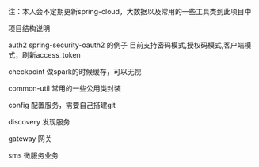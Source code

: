 注：本人会不定期更新spring-cloud，大数据以及常用的一些工具类到此项目中


项目结构说明

auth2
  spring-security-oauth2 的例子
  目前支持密码模式,授权码模式,客户端模式，刷新access_token
  
checkpoint
  做spark的时候缓存，可以无视
  
common-util
  常用的一些公用类封装
  
config
  配置服务，需要自己搭建git
  
discovery
  发现服务
  
gateway
  网关
  
sms
  微服务业务

